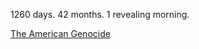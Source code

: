 1260 days.
42 months.
1 revealing morning.

[The American Genocide](https://github.com/Histwo/the_american_genocide/wiki)
